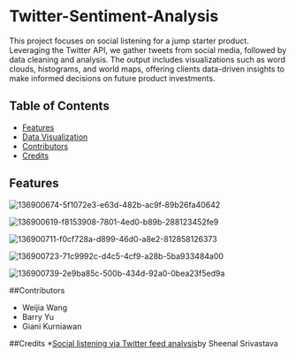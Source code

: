 # Twitter-Sentiment-Analysis
This project focuses on social listening for a jump starter product. Leveraging the Twitter API, we gather tweets from social media, followed by data cleaning and analysis. The output includes visualizations such as word clouds, histograms, and world maps, offering clients data-driven insights to make informed decisions on future product investments.

## Table of Contents
* [Features](https://github.com/Weijia-Wang341/Twitter-Sentiment-Analysis#features)
* [Data Visualization](https://github.com/Weijia-Wang341/Twitter-Sentiment-Analysis/blob/main/README.md#Data_Visualization)
* [Contributors](https://github.com/Weijia-Wang341/Twitter-Sentiment-Analysis/blob/main/README.md#contributors)
* [Credits](https://github.com/Weijia-Wang341/Twitter-Sentiment-Analysis#Credits)


## Features

![136900674-5f1072e3-e63d-482b-ac9f-89b26fa40642](https://user-images.githubusercontent.com/73563140/227321454-98801c10-e6f0-4ffc-ad35-2a6cdc2f341f.png)

![136900619-f8153908-7801-4ed0-b89b-288123452fe9](https://user-images.githubusercontent.com/73563140/227321502-937ee385-6773-4ef8-ab60-08455f564d8e.png)

![136900711-f0cf728a-d899-46d0-a8e2-812858126373](https://user-images.githubusercontent.com/73563140/227321554-22b42775-9c2b-485a-9a8c-62d7a56c97d6.png)

![136900723-71c9992c-d4c5-4cf9-a28b-5ba933484a00](https://user-images.githubusercontent.com/73563140/227321612-5a973117-7d4b-47ff-8bf2-82323a8d9a22.png)

![136900739-2e9ba85c-500b-434d-92a0-0bea23f5ed9a](https://user-images.githubusercontent.com/73563140/227321671-18bb84c9-f9c6-42eb-a410-038dff610e54.png)

##Contributors
* Weijia Wang
* Barry Yu
* Giani Kurniawan

##Credits
*[Social listening via Twitter feed analysis](https://towardsdatascience.com/social-listening-via-twitter-feed-analysis-23fb4fbe7531)by Sheenal Srivastava
